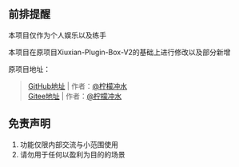 ## 前排提醒
本项目仅作为个人娱乐以及练手

本项目在原项目Xiuxian-Plugin-Box-V2的基础上进行修改以及部分新增

原项目地址：
>[GitHub地址](https://github.com/ningmengchongshui/Xiuxian-Plugin-Box) | 作者：[@柠檬冲水](https://github.com/ningmengchongshui)  
>[Gitee地址](https://gitee.com/ningmengchongshui/Xiuxian-Plugin-Box#xiuxian-plugin-box-v2) | 作者：[@柠檬冲水](https://gitee.com/ningmengchongshui)
  
## 免责声明       
1. 功能仅限内部交流与小范围使用       
2. 请勿用于任何以盈利为目的的场景    
